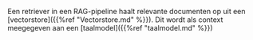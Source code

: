 Een retriever in een RAG-pipeline haalt relevante documenten op uit een [vectorstore]({{%ref "Vectorstore.md" %}}). Dit wordt als context meegegeven aan een [taalmodel]({{%ref "taalmodel.md" %}})
